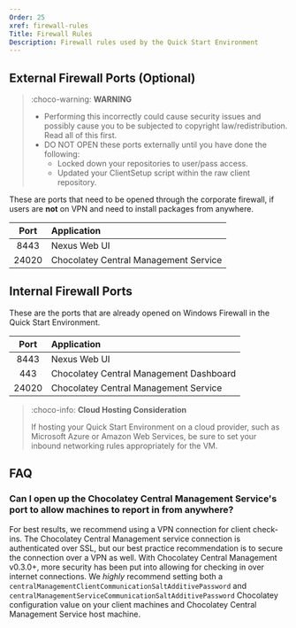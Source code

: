 ```yaml
---
Order: 25
xref: firewall-rules
Title: Firewall Rules
Description: Firewall rules used by the Quick Start Environment
---
```


## External Firewall Ports (Optional)

> :choco-warning: **WARNING**
>
> - Performing this incorrectly could cause security issues and possibly cause you to be subjected to copyright law/redistribution.
>   Read all of this first.
> - DO NOT OPEN these ports externally until you have done the following:
>   - Locked down your repositories to user/pass access.
>   - Updated your ClientSetup script within the raw client repository.

These are ports that need to be opened through the corporate firewall, if users are **not** on VPN and need to install packages from anywhere.

| Port  | Application                |
| :---: | :------------------------- |
| 8443  | Nexus Web UI               |
| 24020 | Chocolatey Central Management Service |

## Internal Firewall Ports

These are the ports that are already opened on Windows Firewall in the Quick Start Environment.

| Port  | Application   |
| :---: | :------------ |
| 8443  | Nexus Web UI  |
|  443  | Chocolatey Central Management Dashboard |
| 24020 | Chocolatey Central Management Service   |

> :choco-info: **Cloud Hosting Consideration**
>
> If hosting your Quick Start Environment on a cloud provider, such as Microsoft Azure or Amazon Web Services, be sure to set your inbound networking rules appropriately for the VM.

## FAQ

### Can I open up the Chocolatey Central Management Service's port to allow machines to report in from anywhere?

For best results, we recommend using a VPN connection for client check-ins.
The Chocolatey Central Management service connection is authenticated over SSL, but our best practice recommendation is to secure the connection over a VPN as well.
With Chocolatey Central Management v0.3.0+, more security has been put into allowing for checking in over internet connections. We _highly_ recommend setting both a `centralManagementClientCommunicationSaltAdditivePassword` and `centralManagementServiceCommunicationSaltAdditivePassword` Chocolatey configuration value on your client machines and Chocolatey Central Management Service host machine.
